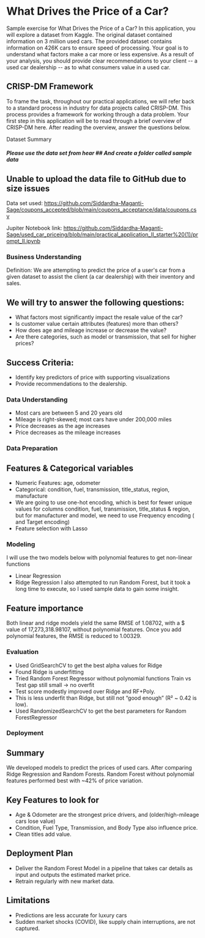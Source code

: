 # What Drives the Price of a Car?
Sample exercise for What Drives the Price of a Car?
In this application, you will explore a dataset from Kaggle. The original dataset contained information on 3 million used cars. The provided dataset contains information on 426K cars to ensure speed of processing. Your goal is to understand what factors make a car more or less expensive. As a result of your analysis, you should provide clear recommendations to your client -- a used car dealership -- as to what consumers value in a used car.

## CRISP-DM Framework

To frame the task, throughout our practical applications, we will refer back to a standard process in industry for data projects called CRISP-DM. This process provides a framework for working through a data problem. Your first step in this application will be to read through a brief overview of CRISP-DM here. After reading the overview, answer the questions below.

Dataset Summary

##### Please use the data set from hear ## And create a folder called sample data 
## Unable to upload the data file to GitHub due to size issues 
Data set used: https://github.com/Siddardha-Maganti-Sage/coupons_accepted/blob/main/coupons_acceptance/data/coupons.csv

Jupiter Notebook link: https://github.com/Siddardha-Maganti-Sage/used_car_priceing/blob/main/practical_application_II_starter%20(1)/prompt_II.ipynb

### Business Understanding
Definition:
    We are attempting to predict the price of a user's car from a given dataset to assist the client 
    (a car dealership) with their inventory and sales.

## We will try to answer the following questions:
  * What factors most significantly impact the resale value of the car?
  * Is customer value certain attributes (features) more than others?
  * How does age and mileage increase or decrease the value?
  * Are there categories, such as model or transmission, that sell for higher prices?
    
## Success Criteria:
  * Identify key predictors of price with supporting visualizations
  * Provide recommendations to the dealership.

### Data Understanding
  * Most cars are between 5 and 20 years old
  * Mileage is right-skewed; most cars have under 200,000 miles
  * Price decreases as the age increases
  * Price decreases as the mileage increases

### Data Preparation
## Features & Categorical variables
  * Numeric Features: age, odometer
  * Categorical: condition, fuel, transmission, title_status, region, manufacture
  * We are going to use one-hot encoding, which is best for fewer unique values for columns condition, fuel, transmission, title_status & region, but for manufacturer and model, we need to use Frequency encoding ( and Target encoding)
  * Feature selection with Lasso
    
### Modeling
I will use the two models below with polynomial features to get non-linear functions
  * Linear Regression
  * Ridge Regression
I also attempted to run Random Forest, but it took a long time to execute, so I used sample data to gain some insight.

## Feature importance
Both linear and ridge models yield the same RMSE of 1.08702, with a $ value of 17,273,318.98107, without polynomial features.
Once you add polynomial features, the RMSE is reduced to 1.00329.

### Evaluation
 * Used GridSearchCV to get the best alpha values for Ridge
 * Found Ridge is underfitting
 * Tried Random Forest Regressor without polynomial functions
   Train vs Test gap still small → no overfit
 * Test score modestly improved over Ridge and RF+Poly.
 * This is less underfit than Ridge, but still not “good enough” (R² ~ 0.42 is low).
 * Used RandomizedSearchCV to get the best parameters for Random ForestRegressor

### Deployment
## Summary
  We developed models to predict the prices of used cars. After comparing Ridge Regression and Random Forests. Random Forest without polynomial features performed best with ~42% of price variation.

## Key Features to look for
  * Age & Odometer are the strongest price drivers, and (older/high-mileage cars lose value)
  * Condition, Fuel Type, Transmission, and Body Type also influence price.
  * Clean titles add value.
## Deployment Plan
  * Deliver the Random Forest Model in a pipeline that takes car details as input and outputs the estimated market price.
  * Retrain regularly with new market data.
## Limitations
  * Predictions are less accurate for luxury cars
  * Sudden market shocks (COVID), like supply chain interruptions, are not captured.

